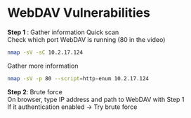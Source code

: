 # WebDAV Vulnerabilities

**Step 1** : Gather information
Quick scan  
Check which port WebDAV is running (80 in the video)
```bash
nmap -sV -sC 10.2.17.124
```
Gather more information
```bash
nmap -sV -p 80 --script=http-enum 10.2.17.124
```
**Step 2**: Brute force   
On browser, type IP address and path to WebDAV with Step 1  
If it authentication enabled -> Try brute force

